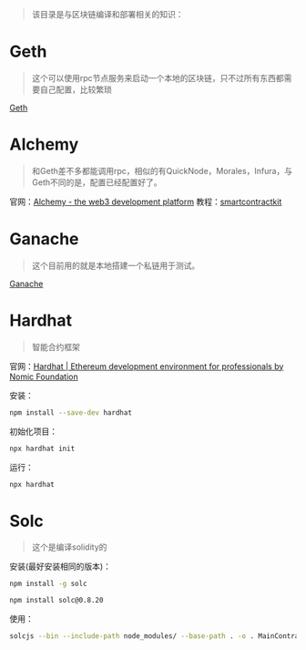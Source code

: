 
> 该目录是与区块链编译和部署相关的知识：


# Geth
> 这个可以使用rpc节点服务来启动一个本地的区块链，只不过所有东西都需要自己配置，比较繁琐

[Geth](./Geth/Geth.md)

# Alchemy
> 和Geth差不多都能调用rpc，相似的有QuickNode，Morales，Infura，与Geth不同的是，配置已经配置好了。

官网：[Alchemy - the web3 development platform](https://www.alchemy.com/)
教程：[smartcontractkit](https://github.com/smartcontractkit/full-blockchain-solidity-course-js)

# Ganache
> 这个目前用的就是本地搭建一个私链用于测试。

[Ganache](./Ganache/Ganache.md)


# Hardhat
> 智能合约框架

官网：[Hardhat | Ethereum development environment for professionals by Nomic Foundation](https://hardhat.org/)

安装：
```sh
npm install --save-dev hardhat
```
初始化项目：
```sh
npx hardhat init
```
运行：
```sh
npx hardhat
```
# Solc
> 这个是编译solidity的


安装(最好安装相同的版本)： 
```sh
npm install -g solc
```

```sh
npm install solc@0.8.20
```

使用：
```sh
solcjs --bin --include-path node_modules/ --base-path . -o . MainContract.sol
```









